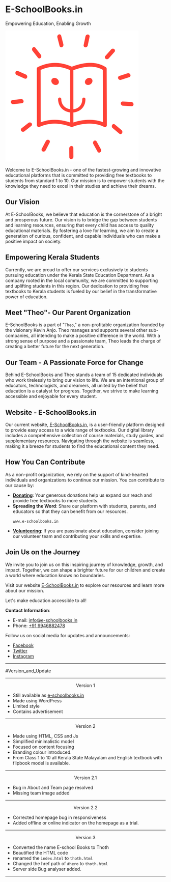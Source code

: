# E-SchoolBooks.in 
Empowering Education, Enabling Growth

![E-SchoolBooks](https://github.com/Abinbn/e-schoolbooks.in/blob/1b8eaf24f9551283fe028b8d09ff66825d8c09e6/esb/esbimages/esblogo.svg)

Welcome to E-SchoolBooks.in - one of the fastest-growing and innovative educational platforms that is committed to providing free textbooks to students from standard 1 to 10. Our mission is to empower students with the knowledge they need to excel in their studies and achieve their dreams.

## Our Vision

At E-SchoolBooks, we believe that education is the cornerstone of a bright and prosperous future. Our vision is to bridge the gap between students and learning resources, ensuring that every child has access to quality educational materials. By fostering a love for learning, we aim to create a generation of curious, confident, and capable individuals who can make a positive impact on society.

## Empowering Kerala Students

Currently, we are proud to offer our services exclusively to students pursuing education under the Kerala State Education Department. As a company rooted in the local community, we are committed to supporting and uplifting students in this region. Our dedication to providing free textbooks to Kerala students is fueled by our belief in the transformative power of education.

## Meet "Theo"- Our Parent Organization

E-SchoolBooks is a part of "`Theo`," a non-profitable organization founded by the visionary Kevin Anjo. Theo manages and supports several other sub-companies, all intending to make a positive difference in the world. With a strong sense of purpose and a passionate team, Theo leads the charge of creating a better future for the next generation.

## Our Team - A Passionate Force for Change

Behind E-SchoolBooks and Theo stands a team of 15 dedicated individuals who work tirelessly to bring our vision to life. We are an intentional group of educators, technologists, and dreamers, all united by the belief that education is a catalyst for progress. Together, we strive to make learning accessible and enjoyable for every student.

## Website - E-SchoolBooks.in

Our current website, [E-SchoolBooks.in](https://www.e-schoolbooks.in), is a user-friendly platform designed to provide easy access to a wide range of textbooks. Our digital library includes a comprehensive collection of course materials, study guides, and supplementary resources. Navigating through the website is seamless, making it a breeze for students to find the educational content they need.

## How You Can Contribute

As a non-profit organization, we rely on the support of kind-hearted individuals and organizations to continue our mission. You can contribute to our cause by:

- **[Donating](https://buy.stripe.com/5kA9BpcwC4eW5qgfYY)**: Your generous donations help us expand our reach and provide free textbooks to more students.
- **Spreading the Word**: Share our platform with students, parents, and educators so that they can benefit from our resources.
  ```
  www.e-schoolbooks.in
  ```
- **[Volunteering](mailto:abinjannath007@gmail.com)**: If you are passionate about education, consider joining our volunteer team and contributing your skills and expertise.
  

## Join Us on the Journey

We invite you to join us on this inspiring journey of knowledge, growth, and impact. Together, we can shape a brighter future for our children and create a world where education knows no boundaries.

Visit our website [E-SchoolBooks.in](https://www.e-schoolbooks.in) to explore our resources and learn more about our mission.

Let's make education accessible to all!

**Contact Information**:
- E-mail: [info@e-schoolbooks.in](mailto:info@e-schoolbooks.in)
- Phone: [+91 9946882478](tel:+919946882478)

Follow us on social media for updates and announcements:
- [Facebook](https://www.facebook.com/e-schoolbooks)
- [Twitter](https://www.twitter.com/e-schoolbooks)
- [Instagram](https://www.instagram.com/e-schoolbooks)


<hr>
#Version_and_Update
<hr>

<p align="center"> Version 1 </p> 

- Still available as [e-schoolbooks.in](e-schoolbooks.in) 
- Made using WordPress
- Limited style
- Contains advertisement
<hr>

<p align="center"> Version 2 </p>

- Made using HTML, CSS and Js
- Simplified minimalistic model
- Focused on content focusing
- Branding colour introduced.
- From Class 1 to 10 all Kerala State Malayalam and English textbook with flipbook model is available.

<hr>

<p align="center"> Version 2.1 </p> 

- Bug in About and Team page resolved
- Missing team image added

<hr>

<p align="center"> Version 2.2 </p> 

- Corrected homepage bug in responsiveness
- Added offline or online indicator on the homepage as a trial.
 
<hr>

<p align="center"> Version 3 </p> 

- Converted the name E-school Books to Thoth
- Beautified the HTML code
- renamed the `index.html` to `thoth.html`
- Changed the href path of `#hero` to `thoth.html`
- Server side Bug analyser added. 
 
<hr>
